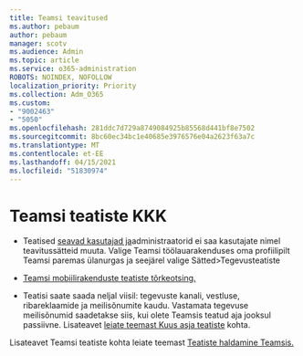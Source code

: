 ```yaml
---
title: Teamsi teavitused
ms.author: pebaum
author: pebaum
manager: scotv
ms.audience: Admin
ms.topic: article
ms.service: o365-administration
ROBOTS: NOINDEX, NOFOLLOW
localization_priority: Priority
ms.collection: Adm_O365
ms.custom:
- "9002463"
- "5050"
ms.openlocfilehash: 281ddc7d729a8749084925b85568d441bf8e7502
ms.sourcegitcommit: 8bc60ec34bc1e40685e3976576e04a2623f63a7c
ms.translationtype: MT
ms.contentlocale: et-EE
ms.lasthandoff: 04/15/2021
ms.locfileid: "51830974"
---
```

# <a name="teams-notifications-faq"></a>Teamsi teatiste KKK


- Teatised [seavad kasutajad ja](https://support.microsoft.com/office/1cc31834-5fe5-412b-8edb-43fecc78413d)administraatorid ei saa kasutajate nimel teavitussätteid muuta. Valige Teamsi töölauarakenduses oma profiilipilt Teamsi paremas ülanurgas ja seejärel valige Sätted>Tegevusteatiste

- [Teamsi mobiilirakenduste teatiste tõrkeotsing.](https://support.microsoft.com/office/6d125ac2-e440-4fab-8e4c-2227a52d460c)

- Teatisi saate saada neljal viisil: tegevuste kanali, vestluse, ribareklaamide ja meilisõnumite kaudu. Vastamata tegevuse meilisõnumid saadetakse siis, kui olete Teamsis teatud aja jooksul passiivne. Lisateavet [leiate teemast Kuus asja teatiste](https://support.microsoft.com/office/abb62c60-3d15-4968-b86a-42fea9c22cf4) kohta.

Lisateavet Teamsi teatiste kohta leiate teemast [Teatiste haldamine Teamsis.](https://support.office.com/article/1cc31834-5fe5-412b-8edb-43fecc78413d#ID0EAABAAA)
